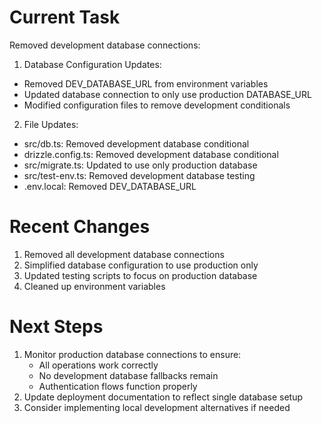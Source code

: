 # Current Task
Removed development database connections:

1. Database Configuration Updates:
- Removed DEV_DATABASE_URL from environment variables
- Updated database connection to only use production DATABASE_URL
- Modified configuration files to remove development conditionals

2. File Updates:
- src/db.ts: Removed development database conditional
- drizzle.config.ts: Removed development database conditional
- src/migrate.ts: Updated to use only production database
- src/test-env.ts: Removed development database testing
- .env.local: Removed DEV_DATABASE_URL

# Recent Changes
1. Removed all development database connections
2. Simplified database configuration to use production only
3. Updated testing scripts to focus on production database
4. Cleaned up environment variables

# Next Steps
1. Monitor production database connections to ensure:
   - All operations work correctly
   - No development database fallbacks remain
   - Authentication flows function properly
2. Update deployment documentation to reflect single database setup
3. Consider implementing local development alternatives if needed
